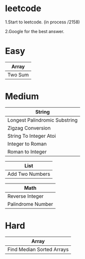 # leetcode

1.Start to leetcode.  (in process  /2158)


2.Google for the best answer.



# Easy #

|  Array    |
| ------------  | 
| Two Sum   |  



# Medium #
|  String    |
| ------------  | 
| Longest Palindromic Substring |
| Zigzag Conversion|
| String To Integer Atoi|
| Integer to Roman|
| Roman to Integer |


|  List    |
| ------------  | 
| Add Two Numbers   |  


|  Math    |
| ------------  | 
| Reverse Integer   |  
| Palindrome Number   |  


# Hard #

|  Array    |
| ------------  | 
| Find Median Sorted Arrays   |  